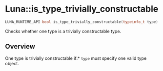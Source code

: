 # Luna::is_type_trivially_constructable

```c++
LUNA_RUNTIME_API bool is_type_trivially_constructable(typeinfo_t type)
```

Checks whether one type is a trivially constructable type. 

## Overview
One type is trivially constructable if:* `type` must specify one valid type object. 


